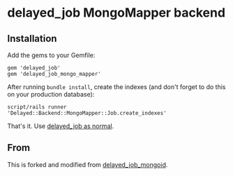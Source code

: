 # delayed_job MongoMapper backend

## Installation

Add the gems to your Gemfile:

    gem 'delayed_job'
    gem 'delayed_job_mongo_mapper'

After running `bundle install`, create the indexes (and don't forget to do this on your production database):

    script/rails runner 'Delayed::Backend::MongoMapper::Job.create_indexes'

That's it. Use [delayed_job as normal](http://github.com/collectiveidea/delayed_job).

## From

This is forked and modified from [delayed_job_mongoid](https://github.com/collectiveidea/delayed_job_mongoid).
